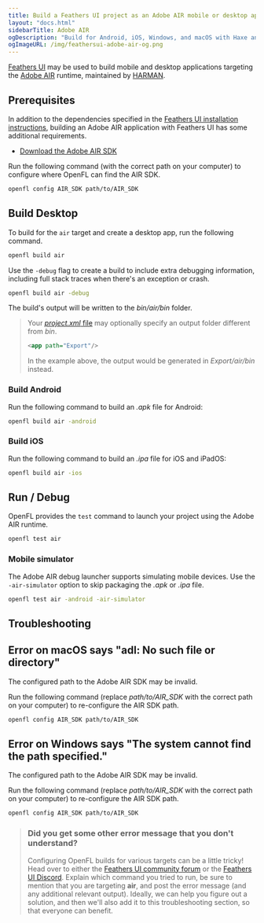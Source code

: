 ```yaml
---
title: Build a Feathers UI project as an Adobe AIR mobile or desktop app
layout: "docs.html"
sidebarTitle: Adobe AIR
ogDescription: "Build for Android, iOS, Windows, and macOS with Haxe and the Adobe AIR SDK"
ogImageURL: /img/feathersui-adobe-air-og.png
---
```


[Feathers UI](/) may be used to build mobile and desktop applications targeting the [Adobe AIR](https://airsdk.dev) runtime, maintained by [HARMAN](https://airsdk.harman.com/).

## Prerequisites

In addition to the dependencies specified in the [Feathers UI installation instructions](./installation.md), building an Adobe AIR application with Feathers UI has some additional requirements.

- [Download the Adobe AIR SDK](https://airsdk.harman.com/download)

Run the following command (with the correct path on your computer) to configure where OpenFL can find the AIR SDK.

```sh
openfl config AIR_SDK path/to/AIR_SDK
```

## Build Desktop

To build for the `air` target and create a desktop app, run the following command.

```sh
openfl build air
```

Use the `-debug` flag to create a build to include extra debugging information, including full stack traces when there's an exception or crash.

```sh
openfl build air -debug
```

The build's output will be written to the _bin/air/bin_ folder.

> Your [_project.xml_ file](https://lime.openfl.org/docs/project-files/xml-format/) may optionally specify an output folder different from _bin_.
>
> ```xml
> <app path="Export"/>
> ```
>
> In the example above, the output would be generated in _Export/air/bin_ instead.

### Build Android

Run the following command to build an _.apk_ file for Android:

```sh
openfl build air -android
```

### Build iOS

Run the following command to build an _.ipa_ file for iOS and iPadOS:

```sh
openfl build air -ios
```

## Run / Debug

OpenFL provides the `test` command to launch your project using the Adobe AIR runtime.

```sh
openfl test air
```

### Mobile simulator

The Adobe AIR debug launcher supports simulating mobile devices. Use the `-air-simulator` option to skip packaging the _.apk_ or _.ipa_ file.

```sh
openfl test air -android -air-simulator
```

## Troubleshooting

## Error on macOS says "adl: No such file or directory"

The configured path to the Adobe AIR SDK may be invalid.

Run the following command (replace _path/to/AIR\_SDK_ with the correct path on your computer) to re-configure the AIR SDK path.

```sh
openfl config AIR_SDK path/to/AIR_SDK
```

## Error on Windows says "The system cannot find the path specified."

The configured path to the Adobe AIR SDK may be invalid.

Run the following command (replace _path/to/AIR\_SDK_ with the correct path on your computer) to re-configure the AIR SDK path.

```sh
openfl config AIR_SDK path/to/AIR_SDK
```

> ### Did you get some other error message that you don't understand?
>
> Configuring OpenFL builds for various targets can be a little tricky! Head over to either the [Feathers UI community forum](https://community.feathersui.com/) or the [Feathers UI Discord](https://discord.feathersui.com/). Explain which command you tried to run, be sure to mention that you are targeting **air**, and post the error message (and any additional relevant output). Ideally, we can help you figure out a solution, and then we'll also add it to this troubleshooting section, so that everyone can benefit.
